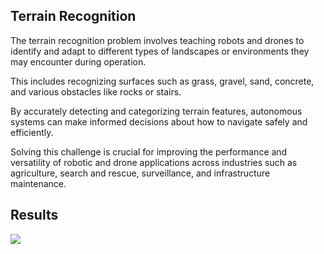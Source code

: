 ## Terrain Recognition

The terrain recognition problem involves teaching robots and drones to identify and adapt to different types of landscapes or environments they may encounter during operation. 

This includes recognizing surfaces such as grass, gravel, sand, concrete, and various obstacles like rocks or stairs. 

By accurately detecting and categorizing terrain features, autonomous systems can make informed decisions about how to navigate safely and efficiently. 

Solving this challenge is crucial for improving the performance and versatility of robotic and drone applications across industries such as agriculture, search and rescue, surveillance, and infrastructure maintenance.

## Results

![](https://i.ibb.co/zQSQSLq/terrain.png)

